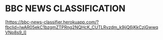 # BBC NEWS CLASSIFICATION
[https://bbc-news-classifier.herokuapp.com/?fbclid=IwAR05ekC1bzgmZTPRng2NQHcK_CUTLRvzdm_k9ijQ6jKkCzjGwwqVNp8s9_I]
